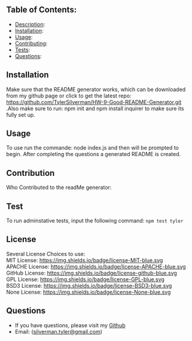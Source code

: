 ## Table of Contents: 

* [Description](#description): 
* [Installation](#installation):
* [Usage](#usage):
* [Contributing](#contribution):
* [Tests](#test):
* [Questions](#questions):

## Installation 
Make sure that the README generator works, which can be downloaded from my github page or click to get the latest repo: https://github.com/TylerSilverman/HW-9-Good-README-Generator.git .Also make sure to run: npm init and npm install inquirer to make sure its fully set up. 

## Usage

To use run the commande: node index.js and then will be prompted to begin. 
After completing the questions a generated README is created. 

## Contribution 
Who Contributed to the readMe generator: 

## Test
To run adminstative tests, input the following command: `npm test tyler`

## License
Several License Choices to use:
<br>
MIT License: https://img.shields.io/badge/license-MIT-blue.svg
<br>
APACHE License: https://img.shields.io/badge/license-APACHE-blue.svg
<br>
GitHub License: https://img.shields.io/badge/license-github-blue.svg
<br>
GPL License: https://img.shields.io/badge/license-GPL-blue.svg
<br>
BSD3 License: https://img.shields.io/badge/license-BSD3-blue.svg
<br>
None License: https://img.shields.io/badge/license-None-blue.svg
<br>
## Questions
* If you have questions, please visit my [Github](https://github.com/TylerSilverman) 
* Email: (silverman.tyler@gmail.com)

